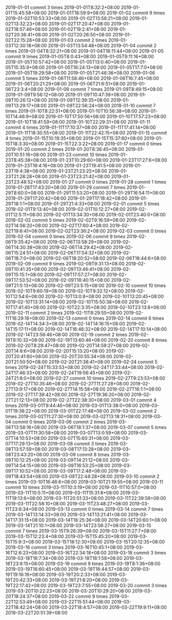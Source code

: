 2019-01-01 commit 3 times 
2019-01-01T8:32:2+08:00 
2019-01-01T15:45:58+08:00 
2019-01-01T18:59:9+08:00 
2019-01-02 commit 9 times 
2019-01-02T10:53:33+08:00 
2019-01-02T13:58:21+08:00 
2019-01-02T13:32:23+08:00 
2019-01-02T17:20:47+08:00 
2019-01-02T18:57:46+08:00 
2019-01-02T19:2:41+08:00 
2019-01-02T20:36:41+08:00 
2019-01-02T20:26:50+08:00 
2019-01-02T22:15:28+08:00 
2019-01-03 commit 2 times 
2019-01-03T12:30:18+08:00 
2019-01-03T13:54:48+08:00 
2019-01-04 commit 2 times 
2019-01-04T8:32:21+08:00 
2019-01-04T18:11:44+08:00 
2019-01-05 commit 9 times 
2019-01-05T8:0:43+08:00 
2019-01-05T9:11:16+08:00 
2019-01-05T10:57:42+08:00 
2019-01-05T13:0:40+08:00 
2019-01-05T15:35:9+08:00 
2019-01-05T16:24:13+08:00 
2019-01-05T17:7:0+08:00 
2019-01-05T19:29:58+08:00 
2019-01-05T21:46:36+08:00 
2019-01-06 commit 5 times 
2019-01-06T11:58:46+08:00 
2019-01-06T16:7:45+08:00 
2019-01-06T20:21:29+08:00 
2019-01-06T21:6:51+08:00 
2019-01-06T23:3:4+08:00 
2019-01-09 commit 7 times 
2019-01-09T8:49:15+08:00 
2019-01-09T9:56:12+08:00 
2019-01-09T10:47:39+08:00 
2019-01-09T10:26:12+08:00 
2019-01-09T12:39:35+08:00 
2019-01-09T13:29:17+08:00 
2019-01-09T22:56:24+08:00 
2019-01-10 commit 7 times 
2019-01-10T8:22:51+08:00 
2019-01-10T10:56:38+08:00 
2019-01-10T14:46:9+08:00 
2019-01-10T17:50:56+08:00 
2019-01-10T17:57:23+08:00 
2019-01-10T18:41:59+08:00 
2019-01-10T22:29:31+08:00 
2019-01-11 commit 4 times 
2019-01-11T17:10:37+08:00 
2019-01-11T17:41:14+08:00 
2019-01-11T18:30:55+08:00 
2019-01-11T22:42:15+08:00 
2019-01-15 commit 4 times 
2019-01-15T10:19:35+08:00 
2019-01-15T15:37:60+08:00 
2019-01-15T18:3:30+08:00 
2019-01-15T22:3:22+08:00 
2019-01-17 commit 0 times 
2019-01-20 commit 2 times 
2019-01-20T8:36:45+08:00 
2019-01-20T10:51:16+08:00 
2019-01-23 commit 10 times 
2019-01-23T8:45:38+08:00 
2019-01-23T10:29:60+08:00 
2019-01-23T17:27:6+08:00 
2019-01-23T19:4:16+08:00 
2019-01-23T19:41:5+08:00 
2019-01-23T19:4:38+08:00 
2019-01-23T21:23:25+08:00 
2019-01-23T21:28:28+08:00 
2019-01-23T23:21:42+08:00 
2019-01-23T23:48:52+08:00 
2019-01-27 commit 0 times 
2019-01-28 commit 1 times 
2019-01-28T17:43:20+08:00 
2019-01-29 commit 7 times 
2019-01-29T8:60:0+08:00 
2019-01-29T11:53:20+08:00 
2019-01-29T16:54:11+08:00 
2019-01-29T17:20:42+08:00 
2019-01-29T17:18:42+08:00 
2019-01-29T18:1:1+08:00 
2019-01-29T21:4:33+08:00 
2019-02-01 commit 5 times 
2019-02-01T9:13:40+08:00 
2019-02-01T10:12:27+08:00 
2019-02-01T12:5:11+08:00 
2019-02-01T13:34:30+08:00 
2019-02-01T23:40:0+08:00 
2019-02-02 commit 5 times 
2019-02-02T9:16:59+08:00 
2019-02-02T14:56:20+08:00 
2019-02-02T17:60:4+08:00 
2019-02-02T19:6:41+08:00 
2019-02-02T23:36:2+08:00 
2019-02-03 commit 0 times 
2019-02-04 commit 0 times 
2019-02-06 commit 9 times 
2019-02-06T9:35:42+08:00 
2019-02-06T13:58:29+08:00 
2019-02-06T14:30:38+08:00 
2019-02-06T14:29:42+08:00 
2019-02-06T15:24:51+08:00 
2019-02-06T17:54:32+08:00 
2019-02-06T18:7:0+08:00 
2019-02-06T18:20:52+08:00 
2019-02-06T18:44:6+08:00 
2019-02-09 commit 9 times 
2019-02-09T9:31:13+08:00 
2019-02-09T10:41:35+08:00 
2019-02-09T13:46:41+08:00 
2019-02-09T15:15:1+08:00 
2019-02-09T17:57:27+08:00 
2019-02-09T17:53:52+08:00 
2019-02-09T18:40:15+08:00 
2019-02-09T21:5:13+08:00 
2019-02-09T23:5:15+08:00 
2019-02-10 commit 10 times 
2019-02-10T9:60:19+08:00 
2019-02-10T9:32:12+08:00 
2019-02-10T12:54:6+08:00 
2019-02-10T13:0:8+08:00 
2019-02-10T13:20:45+08:00 
2019-02-10T13:31:14+08:00 
2019-02-10T15:50:38+08:00 
2019-02-10T17:41:40+08:00 
2019-02-10T22:3:35+08:00 
2019-02-10T23:13:8+08:00 
2019-02-11 commit 2 times 
2019-02-11T8:29:55+08:00 
2019-02-11T16:29:16+08:00 
2019-02-13 commit 0 times 
2019-02-14 commit 6 times 
2019-02-14T14:34:3+08:00 
2019-02-14T14:16:15+08:00 
2019-02-14T15:17:11+08:00 
2019-02-14T16:46:32+08:00 
2019-02-14T17:10:14+08:00 
2019-02-14T23:56:46+08:00 
2019-02-19 commit 2 times 
2019-02-19T8:10:32+08:00 
2019-02-19T13:60:46+08:00 
2019-02-20 commit 8 times 
2019-02-20T8:29:47+08:00 
2019-02-20T14:59:27+08:00 
2019-02-20T14:8:6+08:00 
2019-02-20T15:13:20+08:00 
2019-02-20T20:41:60+08:00 
2019-02-20T20:55:34+08:00 
2019-02-20T21:50:50+08:00 
2019-02-20T21:38:41+08:00 
2019-02-24 commit 5 times 
2019-02-24T15:33:53+08:00 
2019-02-24T17:33:44+08:00 
2019-02-24T17:46:33+08:00 
2019-02-24T19:56:45+08:00 
2019-02-24T21:8:0+08:00 
2019-02-27 commit 10 times 
2019-02-27T9:23:53+08:00 
2019-02-27T10:35:46+08:00 
2019-02-27T11:27:28+08:00 
2019-02-27T13:9:17+08:00 
2019-02-27T14:15:58+08:00 
2019-02-27T16:1:1+08:00 
2019-02-27T17:39:42+08:00 
2019-02-27T19:36:20+08:00 
2019-02-27T21:12:13+08:00 
2019-02-27T22:38:30+08:00 
2019-03-01 commit 4 times 
2019-03-01T9:44:46+08:00 
2019-03-01T13:38:0+08:00 
2019-03-01T19:38:22+08:00 
2019-03-01T22:17:48+08:00 
2019-03-02 commit 2 times 
2019-03-02T11:27:30+08:00 
2019-03-02T13:18:31+08:00 
2019-03-04 commit 0 times 
2019-03-06 commit 2 times 
2019-03-06T13:58:16+08:00 
2019-03-06T18:1:37+08:00 
2019-03-07 commit 5 times 
2019-03-07T11:30:58+08:00 
2019-03-07T13:0:59+08:00 
2019-03-07T14:10:53+08:00 
2019-03-07T15:60:31+08:00 
2019-03-07T17:29:13+08:00 
2019-03-08 commit 3 times 
2019-03-08T13:57:59+08:00 
2019-03-08T17:13:28+08:00 
2019-03-08T23:43:20+08:00 
2019-03-09 commit 8 times 
2019-03-09T10:12:25+08:00 
2019-03-09T14:21:12+08:00 
2019-03-09T14:54:15+08:00 
2019-03-09T16:53:25+08:00 
2019-03-09T17:10:52+08:00 
2019-03-09T17:2:48+08:00 
2019-03-09T18:43:54+08:00 
2019-03-09T22:44:28+08:00 
2019-03-10 commit 2 times 
2019-03-10T16:46:6+08:00 
2019-03-10T21:19:55+08:00 
2019-03-11 commit 10 times 
2019-03-11T10:3:19+08:00 
2019-03-11T10:57:0+08:00 
2019-03-11T10:5:11+08:00 
2019-03-11T15:31:8+08:00 
2019-03-11T19:13:6+08:00 
2019-03-11T20:51:33+08:00 
2019-03-11T22:39:58+08:00 
2019-03-11T22:58:10+08:00 
2019-03-11T23:48:27+08:00 
2019-03-11T23:6:34+08:00 
2019-03-13 commit 0 times 
2019-03-14 commit 7 times 
2019-03-14T13:14:33+08:00 
2019-03-14T13:21:41+08:00 
2019-03-14T17:31:15+08:00 
2019-03-14T18:25:36+08:00 
2019-03-14T20:60:1+08:00 
2019-03-14T21:10:1+08:00 
2019-03-14T23:56:27+08:00 
2019-03-15 commit 7 times 
2019-03-15T9:26:39+08:00 
2019-03-15T11:27:7+08:00 
2019-03-15T12:23:4+08:00 
2019-03-15T15:45:20+08:00 
2019-03-15T15:9:3+08:00 
2019-03-15T18:12:30+08:00 
2019-03-15T20:12:35+08:00 
2019-03-16 commit 3 times 
2019-03-16T10:45:1+08:00 
2019-03-16T12:6:23+08:00 
2019-03-16T22:34:18+08:00 
2019-03-18 commit 3 times 
2019-03-18T16:7:34+08:00 
2019-03-18T18:1:58+08:00 
2019-03-18T23:9:15+08:00 
2019-03-19 commit 9 times 
2019-03-19T8:1:36+08:00 
2019-03-19T16:60:45+08:00 
2019-03-19T16:44:57+08:00 
2019-03-19T19:16:16+08:00 
2019-03-19T20:2:33+08:00 
2019-03-19T20:42:33+08:00 
2019-03-19T21:8:20+08:00 
2019-03-19T22:17:42+08:00 
2019-03-19T23:7:55+08:00 
2019-03-20 commit 3 times 
2019-03-20T10:22:23+08:00 
2019-03-20T10:29:20+08:00 
2019-03-20T18:24:37+08:00 
2019-03-22 commit 9 times 
2019-03-22T12:53:49+08:00 
2019-03-22T15:51:44+08:00 
2019-03-22T18:42:24+08:00 
2019-03-22T18:4:57+08:00 
2019-03-22T19:9:11+08:00 
2019-03-22T20:51:39+08:00 
